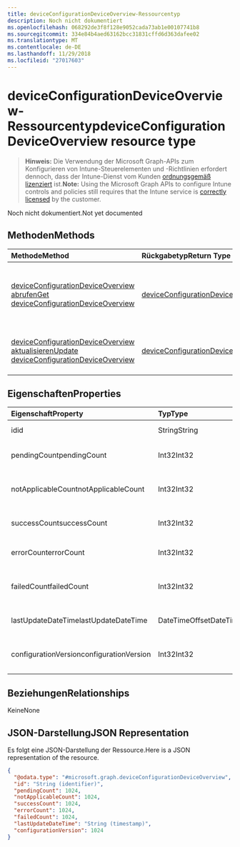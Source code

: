 ```yaml
---
title: deviceConfigurationDeviceOverview-Ressourcentyp
description: Noch nicht dokumentiert
ms.openlocfilehash: 068292de3f8f128e9052cada73ab1e00107741b8
ms.sourcegitcommit: 334e84b4aed63162bcc31831cffd6d363dafee02
ms.translationtype: MT
ms.contentlocale: de-DE
ms.lasthandoff: 11/29/2018
ms.locfileid: "27017603"
---
```

# <a name="deviceconfigurationdeviceoverview-resource-type"></a><span data-ttu-id="a3ba9-103">deviceConfigurationDeviceOverview-Ressourcentyp</span><span class="sxs-lookup"><span data-stu-id="a3ba9-103">deviceConfigurationDeviceOverview resource type</span></span>

> <span data-ttu-id="a3ba9-104">**Hinweis:** Die Verwendung der Microsoft Graph-APIs zum Konfigurieren von Intune-Steuerelementen und -Richtlinien erfordert dennoch, dass der Intune-Dienst vom Kunden [ordnungsgemäß lizenziert](https://go.microsoft.com/fwlink/?linkid=839381) ist.</span><span class="sxs-lookup"><span data-stu-id="a3ba9-104">**Note:** Using the Microsoft Graph APIs to configure Intune controls and policies still requires that the Intune service is [correctly licensed](https://go.microsoft.com/fwlink/?linkid=839381) by the customer.</span></span>

<span data-ttu-id="a3ba9-105">Noch nicht dokumentiert.</span><span class="sxs-lookup"><span data-stu-id="a3ba9-105">Not yet documented</span></span>
## <a name="methods"></a><span data-ttu-id="a3ba9-106">Methoden</span><span class="sxs-lookup"><span data-stu-id="a3ba9-106">Methods</span></span>
|<span data-ttu-id="a3ba9-107">Methode</span><span class="sxs-lookup"><span data-stu-id="a3ba9-107">Method</span></span>|<span data-ttu-id="a3ba9-108">Rückgabetyp</span><span class="sxs-lookup"><span data-stu-id="a3ba9-108">Return Type</span></span>|<span data-ttu-id="a3ba9-109">Beschreibung</span><span class="sxs-lookup"><span data-stu-id="a3ba9-109">Description</span></span>|
|:---|:---|:---|
|[<span data-ttu-id="a3ba9-110">deviceConfigurationDeviceOverview abrufen</span><span class="sxs-lookup"><span data-stu-id="a3ba9-110">Get deviceConfigurationDeviceOverview</span></span>](../api/intune-deviceconfig-deviceconfigurationdeviceoverview-get.md)|[<span data-ttu-id="a3ba9-111">deviceConfigurationDeviceOverview</span><span class="sxs-lookup"><span data-stu-id="a3ba9-111">deviceConfigurationDeviceOverview</span></span>](../resources/intune-deviceconfig-deviceconfigurationdeviceoverview.md)|<span data-ttu-id="a3ba9-112">Lesen von Eigenschaften und Beziehungen des [deviceConfigurationDeviceOverview](../resources/intune-deviceconfig-deviceconfigurationdeviceoverview.md)-Objekts.</span><span class="sxs-lookup"><span data-stu-id="a3ba9-112">Read properties and relationships of the [deviceConfigurationDeviceOverview](../resources/intune-deviceconfig-deviceconfigurationdeviceoverview.md) object.</span></span>|
|[<span data-ttu-id="a3ba9-113">deviceConfigurationDeviceOverview aktualisieren</span><span class="sxs-lookup"><span data-stu-id="a3ba9-113">Update deviceConfigurationDeviceOverview</span></span>](../api/intune-deviceconfig-deviceconfigurationdeviceoverview-update.md)|[<span data-ttu-id="a3ba9-114">deviceConfigurationDeviceOverview</span><span class="sxs-lookup"><span data-stu-id="a3ba9-114">deviceConfigurationDeviceOverview</span></span>](../resources/intune-deviceconfig-deviceconfigurationdeviceoverview.md)|<span data-ttu-id="a3ba9-115">Aktualisieren der Eigenschaften eines [deviceConfigurationDeviceOverview](../resources/intune-deviceconfig-deviceconfigurationdeviceoverview.md)-Objekts.</span><span class="sxs-lookup"><span data-stu-id="a3ba9-115">Update the properties of a [deviceConfigurationDeviceOverview](../resources/intune-deviceconfig-deviceconfigurationdeviceoverview.md) object.</span></span>|

## <a name="properties"></a><span data-ttu-id="a3ba9-116">Eigenschaften</span><span class="sxs-lookup"><span data-stu-id="a3ba9-116">Properties</span></span>
|<span data-ttu-id="a3ba9-117">Eigenschaft</span><span class="sxs-lookup"><span data-stu-id="a3ba9-117">Property</span></span>|<span data-ttu-id="a3ba9-118">Typ</span><span class="sxs-lookup"><span data-stu-id="a3ba9-118">Type</span></span>|<span data-ttu-id="a3ba9-119">Beschreibung</span><span class="sxs-lookup"><span data-stu-id="a3ba9-119">Description</span></span>|
|:---|:---|:---|
|<span data-ttu-id="a3ba9-120">id</span><span class="sxs-lookup"><span data-stu-id="a3ba9-120">id</span></span>|<span data-ttu-id="a3ba9-121">String</span><span class="sxs-lookup"><span data-stu-id="a3ba9-121">String</span></span>|<span data-ttu-id="a3ba9-122">Schlüssel der Entität</span><span class="sxs-lookup"><span data-stu-id="a3ba9-122">Key of the entity.</span></span>|
|<span data-ttu-id="a3ba9-123">pendingCount</span><span class="sxs-lookup"><span data-stu-id="a3ba9-123">pendingCount</span></span>|<span data-ttu-id="a3ba9-124">Int32</span><span class="sxs-lookup"><span data-stu-id="a3ba9-124">Int32</span></span>|<span data-ttu-id="a3ba9-125">Anzahl der ausstehenden Geräte</span><span class="sxs-lookup"><span data-stu-id="a3ba9-125">Number of pending devices</span></span>|
|<span data-ttu-id="a3ba9-126">notApplicableCount</span><span class="sxs-lookup"><span data-stu-id="a3ba9-126">notApplicableCount</span></span>|<span data-ttu-id="a3ba9-127">Int32</span><span class="sxs-lookup"><span data-stu-id="a3ba9-127">Int32</span></span>|<span data-ttu-id="a3ba9-128">Anzahl der ausgenommenen Geräte</span><span class="sxs-lookup"><span data-stu-id="a3ba9-128">Number of not applicable devices</span></span>|
|<span data-ttu-id="a3ba9-129">successCount</span><span class="sxs-lookup"><span data-stu-id="a3ba9-129">successCount</span></span>|<span data-ttu-id="a3ba9-130">Int32</span><span class="sxs-lookup"><span data-stu-id="a3ba9-130">Int32</span></span>|<span data-ttu-id="a3ba9-131">Anzahl der erfolgreichen Geräte</span><span class="sxs-lookup"><span data-stu-id="a3ba9-131">Number of succeeded devices</span></span>|
|<span data-ttu-id="a3ba9-132">errorCount</span><span class="sxs-lookup"><span data-stu-id="a3ba9-132">errorCount</span></span>|<span data-ttu-id="a3ba9-133">Int32</span><span class="sxs-lookup"><span data-stu-id="a3ba9-133">Int32</span></span>|<span data-ttu-id="a3ba9-134">Anzahl der fehlerhaften Geräte</span><span class="sxs-lookup"><span data-stu-id="a3ba9-134">Number of error devices</span></span>|
|<span data-ttu-id="a3ba9-135">failedCount</span><span class="sxs-lookup"><span data-stu-id="a3ba9-135">failedCount</span></span>|<span data-ttu-id="a3ba9-136">Int32</span><span class="sxs-lookup"><span data-stu-id="a3ba9-136">Int32</span></span>|<span data-ttu-id="a3ba9-137">Anzahl der fehlgeschlagenen Geräte</span><span class="sxs-lookup"><span data-stu-id="a3ba9-137">Number of failed devices</span></span>|
|<span data-ttu-id="a3ba9-138">lastUpdateDateTime</span><span class="sxs-lookup"><span data-stu-id="a3ba9-138">lastUpdateDateTime</span></span>|<span data-ttu-id="a3ba9-139">DateTimeOffset</span><span class="sxs-lookup"><span data-stu-id="a3ba9-139">DateTimeOffset</span></span>|<span data-ttu-id="a3ba9-140">Datum und Uhrzeit der letzten Aktualisierung</span><span class="sxs-lookup"><span data-stu-id="a3ba9-140">Last update time</span></span>|
|<span data-ttu-id="a3ba9-141">configurationVersion</span><span class="sxs-lookup"><span data-stu-id="a3ba9-141">configurationVersion</span></span>|<span data-ttu-id="a3ba9-142">Int32</span><span class="sxs-lookup"><span data-stu-id="a3ba9-142">Int32</span></span>|<span data-ttu-id="a3ba9-143">Version der Richtlinie für diese Übersicht</span><span class="sxs-lookup"><span data-stu-id="a3ba9-143">Version of the policy for that overview</span></span>|

## <a name="relationships"></a><span data-ttu-id="a3ba9-144">Beziehungen</span><span class="sxs-lookup"><span data-stu-id="a3ba9-144">Relationships</span></span>
<span data-ttu-id="a3ba9-145">Keine</span><span class="sxs-lookup"><span data-stu-id="a3ba9-145">None</span></span>
## <a name="json-representation"></a><span data-ttu-id="a3ba9-146">JSON-Darstellung</span><span class="sxs-lookup"><span data-stu-id="a3ba9-146">JSON Representation</span></span>
<span data-ttu-id="a3ba9-147">Es folgt eine JSON-Darstellung der Ressource.</span><span class="sxs-lookup"><span data-stu-id="a3ba9-147">Here is a JSON representation of the resource.</span></span>
<!-- {
  "blockType": "resource",
  "keyProperty": "id",
  "@odata.type": "microsoft.graph.deviceConfigurationDeviceOverview"
}
-->
``` json
{
  "@odata.type": "#microsoft.graph.deviceConfigurationDeviceOverview",
  "id": "String (identifier)",
  "pendingCount": 1024,
  "notApplicableCount": 1024,
  "successCount": 1024,
  "errorCount": 1024,
  "failedCount": 1024,
  "lastUpdateDateTime": "String (timestamp)",
  "configurationVersion": 1024
}
```



